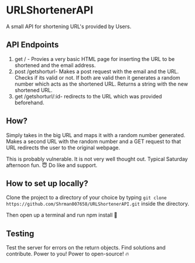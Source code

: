 # URLShortenerAPI
A small API for shortening URL's provided by Users.

## API Endpoints

1. get / - Provies a very basic HTML page for inserting the URL to be shortened and the email address. 
2. post /getshorturl- Makes a post request with the email and the URL. Checks if its valid or not. If both are valid then it generates a random number which acts as the shortened URL. 
Returns a string with the new shortened URL. 
3. get /getshorturl/:id- redirects to the URL which was provided beforehand. 

## How?
Simply takes in the big URL and maps it with a random number generated. Makes a second URL with the random number and a GET request to that URL redirects the user to the original webpage. 

This is probably vulnerable. It is not very well thought out. 
Typical Saturday afternoon fun. 😇 
Do like and support. 

## How to set up locally?
Clone the project to a directory of your choice by typing 
```git clone https://github.com/Shrman007658/URLShortenerAPI.git``` inside the directory. 

Then open up a terminal and run npm install 🙋 

## Testing
Test  the server for errors on the return objects. Find solutions and contribute. Power to you! Power to open-source! 
🔥 


